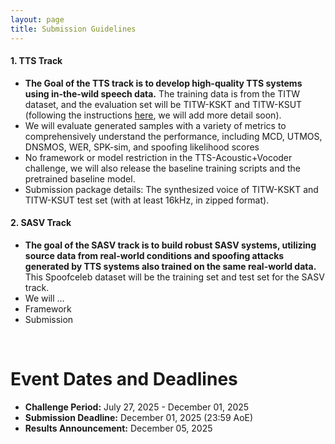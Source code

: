 ```yaml
---
layout: page
title: Submission Guidelines
---
```






#### **1. TTS Track**

- **The Goal of the TTS track is to develop high-quality TTS systems using in-the-wild speech data.** The training data is from the TITW dataset, and the evaluation set will be TITW-KSKT and TITW-KSUT (following the instructions [here](https://arxiv.org/pdf/2409.08711), we will add more detail soon).
- We will evaluate generated samples with a variety of metrics to comprehensively understand the performance, including MCD, UTMOS, DNSMOS, WER, SPK-sim, and spoofing likelihood scores
- No framework or model restriction in the TTS-Acoustic+Vocoder challenge, we will also release the baseline training scripts and the pretrained baseline model.
- Submission package details: The synthesized voice of TITW-KSKT and TITW-KSUT test set (with at least 16kHz, in zipped format).



#### **2. SASV Track**

- **The goal of the SASV track is to build robust SASV systems, utilizing source data from real-world conditions and spoofing attacks generated by TTS systems also trained on the same real-world data.** This Spoofceleb dataset will be the training set and test set for the SASV track.
- We will …
- Framework
- Submission



<br>



# Event Dates and Deadlines

- **Challenge Period:** July 27, 2025 - December 01, 2025
- **Submission Deadline:** December 01, 2025 (23:59 AoE)
- **Results Announcement:** December 05, 2025

